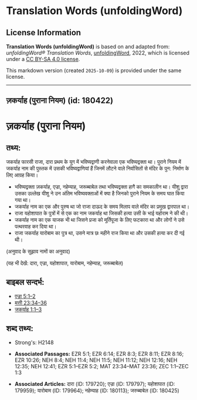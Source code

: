 # Translation Words (unfoldingWord)

## License Information

**Translation Words (unfoldingWord)** is based on and adapted from: _unfoldingWord® Translation Words_, [unfoldingWord](https://unfoldingword.org/utw), 2022, which is licensed under a [CC BY-SA 4.0 license](https://creativecommons.org/licenses/by-sa/4.0/legalcode.en).

This markdown version (created `2025-10-09`) is provided under the same license.



--------------------------------

## ज़कर्याह (पुराना नियम) (id: 180422)

ज़कर्याह (पुराना नियम)
=====================

तथ्य:
-----

जकर्याह फारसी राजा, दारा प्रथम के युग में भविष्यद्वाणी करनेवाला एक भविष्यद्वक्ता था। पुराने नियम में जकर्याह नाम की पुस्तक में उसकी भविष्यद्वाणियां हैं जिनमें लौटने वाले निर्वासितों से मंदिर के पुन: निर्माण के लिए आग्रह किया।

* भविष्यद्वक्ता ज़कर्याह, एज्रा, नहेम्याह, जरूब्बाबेल तथा भविष्यद्वक्ता हागै का समकालीन था। यीशु द्वारा उसका उल्लेख यीशु ने उन अंतिम भविष्यवक्ताओं में क्या है जिनको पुराने नियम के समय घात किया गया था।
* जकर्याह नाम का एक और पुरुष था जो राजा दाऊद के समय मिलाप वाले मंदिर का प्रमुख द्वारपाल था।
* राजा यहोशापात के पुत्रों में से एक का नाम जकर्याह था जिसकी हत्या उसी के भाई यहोराम ने की थी।
* जकर्याह नाम का एक याजक भी था जिसने प्रजा को मूर्तिपूजा के लिए फटकारा था और लोगों ने उसे पत्थरवाह कर दिया था।
* राजा जकर्याह यारोबाम का पुत्र था, उसने मात्र छः महीने राज किया था और उसकी हत्या कर दी गई थी।

(अनुवाद के सुझाव नामों का अनुवाद)

(यह भी देखें: दारा, एज्रा, यहोशापात, यारोबाम, नहेम्याह, जरूब्बाबेल)

बाइबल सन्दर्भ:
--------------

* [एज्रा 5:1–2](https://ref.ly/Ezra5:1-Ezra5:2)
* [मत्ती 23:34–36](https://ref.ly/Matt23:34-Matt23:36)
* [जकर्याह 1:1–3](https://ref.ly/Zech1:1-Zech1:3)

शब्द तथ्य:
----------

* Strong's: H2148

* **Associated Passages:** EZR 5:1; EZR 6:14; EZR 8:3; EZR 8:11; EZR 8:16; EZR 10:26; NEH 8:4; NEH 11:4; NEH 11:5; NEH 11:12; NEH 12:16; NEH 12:35; NEH 12:41; EZR 5:1–EZR 5:2; MAT 23:34–MAT 23:36; ZEC 1:1–ZEC 1:3
* **Associated Articles:** दारा (ID: 179720); एज्रा (ID: 179797); यहोशापात (ID: 179959); यारोबाम (ID: 179964); नहेम्याह (ID: 180113); जरुब्बाबेल (ID: 180425)

